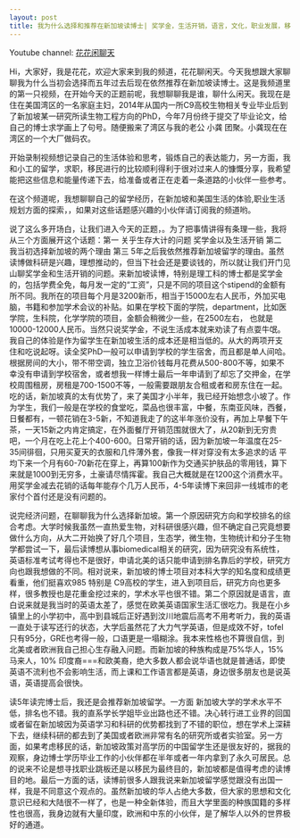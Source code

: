 ```yaml
---
layout: post
title: 我为什么选择和推荐在新加坡读博士| 奖学金，生活开销，语言，文化，职业发展，移民
---
```


Youtube channel: [花花闲聊天](https://www.youtube.com/channel/UCkGflSIh10zjIDTfzEPdsdw)

Hi，大家好，我是花花，欢迎大家来到我的频道，花花聊闲天。今天我想跟大家聊聊我为什么当初会选择而五年过去后现在依然推荐在新加坡读博士。这是我频道里的第一只视频，在开始今天的正题前呢，我想聊聊我是谁，聊什么闲天。我现在是住在美国湾区的一名家庭主妇，2014年从国内一所C9高校生物相关专业毕业后到了新加坡某一研究所读生物工程方向的PhD，今年7月份终于提交了毕业论文，给自己的博士求学画上了句号。随便搬来了湾区与我的老公 小龚 团聚。小龚现在在湾区的一个大厂做码农。

开始录制视频想记录自己的生活体验和思考，锻炼自己的表达能力，另一方面，我和小工的留学，求职，移民进行的比较顺利得利于很对过来人的慷慨分享，我希望能把这些信息和能量传递下去，给准备或者正在走着一条道路的小伙伴一些参考。

在这个频道呢，我想聊聊自己的留学经历，在新加坡和美国生活的体验,职业生活规划方面的探索，，如果对这些话题感兴趣的小伙伴请订阅我的频道哟。

说了这么多开场白，让我们进入今天的正题，。为了把事情讲得有条理一些，我将从三个方面展开这个话题：第一 关乎生存大计的问题 奖学金以及生活开销 第二 我当初选择新加坡的两个理由 第三 5年之后我依然推荐新加坡留学的理由。虽然读博做科研是兴趣，理想推动的，但当下社会还是要谈钱的，所以就让我们开门见山聊奖学金和生活开销的问题。来新加坡读博，特别是理工科的博士都是奖学金的，包括学费全免，每月发一定的“工资”，只是不同的项目这个stipend的金额有所不同。我所在的项目每个月是3200新币，相当于15000左右人民币，外加买电脑，书籍和参加学术会议的补贴。如果在学校下面的学院，department，比如医学院，生科院，化学学院的项目，金额会稍微少一些，在2500左右， 也就是10000-12000人民币。当然只说奖学金，不说生活成本就来劝读了有点耍牛氓。我自己的体验是作为留学生在新加坡生活的成本还是相当低的。从大的两项开支 住和吃说起呀。读全奖PhD一般可以申请到学校的学生宿舍，而且都是单人间哈。根据房间的大小，带不带空调，独立卫浴价钱每月花费从500-800不等，如果不幸没有申请到学校宿舍，或者想我一样博士最后一年申请到了却忘了交押金，在学校周围租房，房租是700-1500不等，一般需要跟朋友合租或者和房东住在一起。吃的话，新加坡真的太有优势了，来了美国才小半年，我已经开始想念小坡了。作为学生，我们一般是在学校的食堂吃，菜品也很丰富，中餐，东南亚风味，西餐，日餐都有，一顿花销在3-5新，不知道我走了的这半年涨价没有，再加上早餐下午茶，一天15新之内肯定搞定，在外面餐厅开销范围就很大了，从20新到无穷贵吧，一个月在吃上花上个400-600。日常开销的话，因为新加坡一年温度在25-35间徘徊，只用买夏天的衣服和几件薄外套，像我一样对穿没有太多追求的话 平均下来一个月有60-70新花在穿上，再算100新作为交通买护肤品的零用钱，算下来就是1000到无穷多，土豪请尽情挥霍。我自己大概就是在1200这个消费水平。用奖学金减去花销的话每年能存个几万人民币，4-5年读博下来回非一线城市的老家付个首付还是没有问题的。

说完经济问题，在聊聊我为什么选择新加坡。第一个原因研究方向和学校排名的综合考虑。大学时候我虽然一直热爱生物，对科研很感兴趣，但不确定自己究竟想要做什么方向，从大二开始换了好几个项目，生态学，微生物，生物统计和分子生物学都尝试一下，最后读博想从事biomedical相关的研究，因为研究没有系统性，英语标准考试考得也不是很好，申请北美的话只能申请到排名靠后的学校，研究方向也跟我想做的不同。相对说来，新加坡的博士项目对本科大学的知名度和成绩更看重，他们挺喜欢985 特别是 C9高校的学生，进入到项目后，研究方向也更多样，很多教授也是花重金挖过来的，学术水平也很不错。第二个原因就是语言，直白说来就是我当时的英语太差了，感觉在欧美英语国家生活汇很吃力。我是在小乡镇里上的小学初中，高中到县城后正好遇到汶川地震后高考不用考听力，我的英语一直处于读写还行的状态，大学后虽然花了大力气学英语，但是成效不好，tofel只有95分，GRE也考得一般，口语更是一塌糊涂。我本来性格也不算很自信，到北美或者欧洲我自己担心生存融入问题。而新加坡的种族构成是75%华人，15%马来人，10% 印度裔===和欧美裔，绝大多数人都会说华语也就是普通话，即使英语不流利也不会影响生活，而上课和工作语言都是英语，身边很多朋友也是说英语，英语提高会很快。

读5年读完博士后，我还是会推荐新加坡留学。一方面 新加坡大学的学术水平不低，排名也不错。我的直系学长学姐毕业出路也还不错。决心转行进工业界的回国或者留在新加坡因为英语学习和科研的优势都找到了不错的职位，想在学术上深耕下去，继续科研的都去到了美国或者欧洲非常有名的研究所或者实验室。另一方面，如果考虑移民的话，新加坡政策对高学历的中国留学生还是很友好的，据我的观察，身边博士学历毕业工作的小伙伴都在半年或者一年内拿到了永久可居民。总的说来不论是想寻找职业跳板还是以移民为最终目的，新加坡都是值得考虑的读博目的地。最后一方面的话，读博前很多人跟我说来新加坡留学感觉跟没有出国一样，我是不同意这个观点的。虽然新加坡的华人占绝大多数，但大家的思想和文化意识已经和大陆很不一样了，也是一种全新体验，而且大学里面的种族国籍的多样性也很高，我身边就有大量印度，欧洲和中东的小伙伴，是了解华人以外的世界极好的通道。


